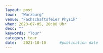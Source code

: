 ```yaml
---
layout: post
town:  "Würzburg"
venue: "Fachschaftsfeier Physik"
when: 2023-07-05, 20:00 Uhr
desc: ""
keywords: "Tour"
category: tour
date:   2021-10-10 		#publication date
---
```

